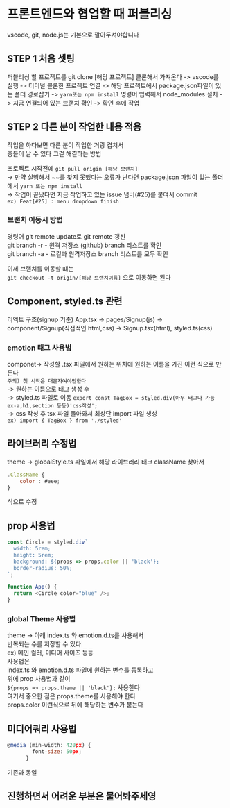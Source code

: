 # 프론트엔드와 협업할 때 퍼블리싱

vscode, git, node.js는 기본으로 깔아두셔야합니다

## STEP 1 처음 셋팅
 
퍼블리싱 할 프로젝트를 git clone [해당 프로젝트]
클론해서 가져온다
->
vscode를 실행 -> 터미널 클론한 프로젝트 연결
-> 해당 프로젝트에서 package.json파일이 있는 폴더 경로잡기 
-> `yarn또는 npm install` 명령어 입력해서 node_modules 설치
-> 지금 연결되어 있는 브랜치 확인 -> 확인 후에 작업

## STEP 2 다른 분이 작업한 내용 적용

작업을 하다보면 다른 분이 작업한 거랑 겹처서 <br>
충돌이 날 수 있다 그걸 해결하는 방법

프로젝트 시작전에 `git pull origin [해당 브랜치]`<br>
-> 만약 실행해서 ~~를 찾지 못했다는 오류가 난다면 package.json 파일이 있는 폴더에서 `yarn 또는 npm install`<br>
-> 작업이 끝났다면 지금 작업하고 있는 issue 넘버(#25)를 붙여서 commit <br>
`ex) Feat[#25] : menu dropdown finish`

### 브랜치 이동시 방법
명령어 git remote update로  git remote 갱신<br>
git branch -r - 원격 저장소 (github) branch 리스트를 확인<br>
git branch -a - 로컬과 원격저장소 branch 리스트를 모두 확인<br>

이제 브랜치를 이동할 떄는 <br>
`git checkout -t origin/[해당 브랜치이름]`  으로 이동하면 된다


## Component, styled.ts 관련

리엑트 구조(signup 기준) App.tsx -> pages/Signup(js) -> component/Signup(직접적인 html,css) -> Signup.tsx(html), styled.ts(css)

### emotion 태그 사용법

componet-> 작성할 .tsx 파일에서 원하는 위치에 원하는 이름을 가진 <TagBox></TagBox> 이런 식으로 만든다<br>
`주의) 첫 시작은 대문자여야만한다`<br>
-> 원하는 이름으로 태그 생성 후 <br>
-> styled.ts 파일로 이동 `export const TagBox = styled.div(아무 태그나 가능 ex-a,h1,section 등등)'css작성';`<br>
-> css 작성 후 tsx 파일 돌아와서 최상단 import 파일 생성<br>
`ex) import { TagBox } from './styled'`

## 라이브러리 수정법
theme -> globalStyle.ts 파일에서 해당 라이브러리 태크 className 찾아서<br>
```javascript
.ClassName {
    color : #eee;
}
```
식으로 수정

## prop 사용법
```javascript
const Circle = styled.div`
  width: 5rem;
  height: 5rem;
  background: ${props => props.color || 'black'};
  border-radius: 50%;
`;

function App() {
  return <Circle color="blue" />;
}
```

### global Theme 사용법
theme -> 아래 index.ts 와 emotion.d.ts를 사용해서<br>
반복되는 수를 저장할 수 있다<br>
ex) 메인 컬러, 미디어 사이즈 등등<br>
사용법은<br>
index.ts 와 emotion.d.ts 파일에 원하는 변수를 등록하고<br>
위에 prop 사용법과 같이<br>
`${props => props.theme || 'black'};` 사용한다<br>
여기서 중요한 점은 props.theme를 사용해야 한다<br>
props.color 이런식으로 뒤에 해당하는 변수가 붙는다

## 미디어쿼리 사용법
```javascript
@media (min-width: 420px) {
        font-size: 50px;
      }
```
기존과 동일


## 진행하면서 어려운 부분은 물어봐주세영
